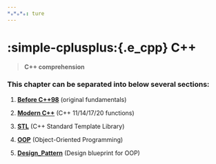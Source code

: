 ```yaml
---
ᴴₒᴴₒᴴₒ: ture
---
```


# **:simple-cplusplus:{.e_cpp} C++**

> **C++ comprehension**

### **This chapter can be separated into below several sections:**

   1. [**Before C++98**](C++OLD/README.md) (original fundamentals)

   2. [**Modern C++**](C++NEW/README.md) (C++ 11/14/17/20 functions)

   3. [**STL**](STL/README.md) (C++ Standard Template Library)

   4. [**OOP**](OOP/concepts.md) (Object-Oriented Programming)

   4. [**Design_Pattern**](Design_Pattern/README.md) (Design blueprint for OOP)